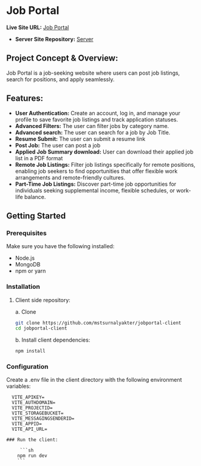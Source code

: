 # Job Portal

**Live Site URL:** [Job Portal](https://job-portal-f2a64.web.app)

- **Server Site Repository:** [Server](https://github.com/mstsurnalyakter/jobportal-server)

## Project Concept & Overview:

Job Portal is a job-seeking website where users can post job listings, search for positions, and apply seamlessly.

## Features:

- **User Authentication:** Create an account, log in, and manage your profile to save favorite job listings and track application statuses.
- **Advanced Filters:** The user can filter jobs by category name.
- **Advanced search:**  The user can search for a job by Job Title.
- **Resume Submit:** The user can submit a resume link
- **Post Job:** The user can post a job
- **Applied Job Summary download:** User can download their applied job list in a PDF format
- **Remote Job Listings:** Filter job listings specifically for remote positions, enabling job seekers to find opportunities that offer flexible work arrangements and remote-friendly cultures.
- **Part-Time Job Listings:** Discover part-time job opportunities for individuals seeking supplemental income, flexible schedules, or work-life balance.


## Getting Started

### Prerequisites

Make sure you have the following installed:

- Node.js
- MongoDB
- npm or yarn

### Installation

1. Client side repository:

    a. Clone
    ```sh
    git clone https://github.com/mstsurnalyakter/jobportal-client
    cd jobportal-client
    ```

    b. Install client dependencies:

    ```sh
    npm install
    ```


### Configuration

Create a .env file in the client directory with the following environment variables:

```env
  VITE_APIKEY=
  VITE_AUTHDOMAIN=
  VITE_PROJECTID=
  VITE_STORAGEBUCKET=
  VITE_MESSAGINGSENDERID=
  VITE_APPID=
  VITE_API_URL=

### Run the client:

     ```sh
    npm run dev
    ```
